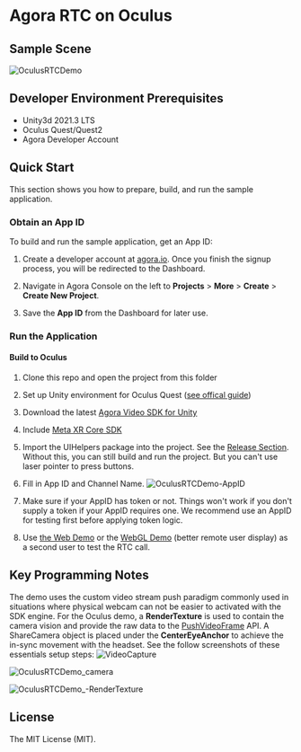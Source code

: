 # Agora RTC on Oculus

## Sample Scene

![OculusRTCDemo](https://user-images.githubusercontent.com/1261195/234465208-0e35d5c9-a83e-4b04-8fa0-b1e93317520e.jpg)


## Developer Environment Prerequisites
- Unity3d 2021.3 LTS
- Oculus Quest/Quest2
- Agora Developer Account

## Quick Start



This section shows you how to prepare, build, and run the sample application.

  

### Obtain an App ID

  

To build and run the sample application, get an App ID:

1. Create a developer account at [agora.io](https://dashboard.agora.io/signin/). Once you finish the signup process, you will be redirected to the Dashboard.

2. Navigate in Agora Console on the left to **Projects** > **More** > **Create** > **Create New Project**.

3. Save the **App ID** from the Dashboard for later use.

  

### Run the Application

  

#### Build to Oculus

1. Clone this repo and open the project from this folder
2. Set up Unity environment for Oculus Quest ([see offical guide](https://developer.oculus.com/documentation/unity/unity-gs-overview/))
3. Download the latest [Agora Video SDK for Unity](https://docs.agora.io/en/sdks?platform=unity)
4. Include [Meta XR Core SDK](https://assetstore.unity.com/packages/tools/integration/meta-xr-core-sdk-269169)
5. Import the UIHelpers package into the project.  See the [Release Section](https://github.com/AgoraIO-Community/Unity-VR-Samples/releases).  Without this, you can still build and run the project. But you can't use laser pointer to press buttons.

6. Fill in App ID and Channel Name.  ![OculusRTCDemo-AppID](https://user-images.githubusercontent.com/1261195/234465370-7a09702f-7429-43d7-8fea-6feb4b573149.jpg)

7. Make sure if your AppID has token or not.  Things won't work if you don't supply a token if your AppID requires one.  We recommend use an AppID for testing first before applying token logic.
8. Use [the Web Demo](https://webdemo.agora.io/basicVideoCall/index.html) or the [WebGL Demo](https://webgl.agoraguru.net/) (better remote user display) as a second user to test the RTC call.
  
## Key Programming Notes
The demo uses the custom video stream push paradigm commonly used in situations where physical webcam can not be easier to activated with the SDK engine.  For the Oculus demo, a **RenderTexture** is used to contain the camera vision and provide the raw data to the [PushVideoFrame](https://api-ref.agora.io/en/voice-sdk/unity/4.x/API/class_irtcengine.html#api_imediaengine_pushvideoframe) API.   A ShareCamera object is placed under the **CenterEyeAnchor** to achieve the in-sync movement with the headset.  See the follow screenshots of these essentials setup steps:
![VideoCapture](https://github.com/AgoraIO-Community/Unity-VR-Samples/assets/1261195/c1d93340-f566-44d0-a5ee-fb6bc9d26981)

![OculusRTCDemo_camera](https://github.com/AgoraIO-Community/Unity-VR-Samples/assets/1261195/aa4990b2-b91d-4881-b36d-a6510163385b)

![OculusRTCDemo_-RenderTexture](https://github.com/AgoraIO-Community/Unity-VR-Samples/assets/1261195/44fbdaa2-44b9-4163-9675-c04ced58e1a4)
  

## License

The MIT License (MIT).



